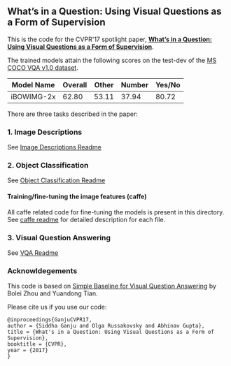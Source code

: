 ## What’s in a Question: Using Visual Questions as a Form of Supervision

This is the code for the CVPR'17 spotlight paper, [**What’s in a Question: Using Visual Questions as a Form of Supervision**](). 

The trained models attain the following scores on the test-dev of the [MS COCO VQA v1.0 dataset](http://www.visualqa.org/). 

|Model Name| Overall| Other |Number |Yes/No|
|-|-|-|-|-|
|iBOWIMG-2x  | 62.80  | 53.11  |37.94 | 80.72|

There are three tasks described in the paper: 

### 1. Image Descriptions

See [Image Descriptions Readme](https://github.com/sidgan/cvpr2017/blob/master/image_descriptions/readme.md)

### 2. Object Classification

See [Object Classification Readme](https://github.com/sidgan/cvpr2017/blob/master/object_classification/readme.md)

#### Training/fine-tuning the image features (caffe)

All caffe related code for fine-tuning the models is present in this directory. See [caffe readme](https://github.com/sidgan/cvpr2017/blob/master/caffe/readme.md) for detailed description for each file.

### 3. Visual Question Answering

See [VQA Readme](https://github.com/sidgan/cvpr2017/blob/master/vqa/readme.md)

### Acknowldegements

This code is based on [Simple Baseline for Visual Question Answering](https://arxiv.org/pdf/1512.02167.pdf) by Bolei Zhou and Yuandong Tian.

Please cite us if you use our code:

```
@inproceedings{GanjuCVPR17,
author = {Siddha Ganju and Olga Russakovsky and Abhinav Gupta},
title = {What's in a Question: Using Visual Questions as a Form of Supervision},
booktitle = {CVPR},
year = {2017}
}
```


